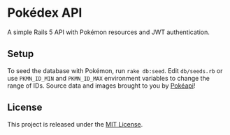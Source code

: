 # Pokédex API

A simple Rails 5 API with Pokémon resources and JWT authentication.

## Setup

To seed the database with Pokémon, run `rake db:seed`. Edit `db/seeds.rb` or use `PKMN_ID_MIN` and `PKMN_ID_MAX` environment variables to change the range of IDs. Source data and images brought to you by [Pokéapi](https://pokeapi.co/)!

## License

This project is released under the [MIT License](http://www.opensource.org/licenses/MIT).
